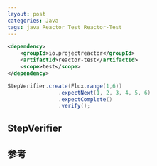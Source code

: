 ```yaml
---
layout: post
categories: Java
tags: java Reactor Test Reactor-Test
---
```




```xml
<dependency>
	<groupId>io.projectreactor</groupId>
	<artifactId>reactor-test</artifactId>
	<scope>test</scope>
</dependency>
```



```java
StepVerifier.create(Flux.range(1,6))
                .expectNext(1, 2, 3, 4, 5, 6)
                .expectComplete()
                .verify();
```



## StepVerifier





## 参考

